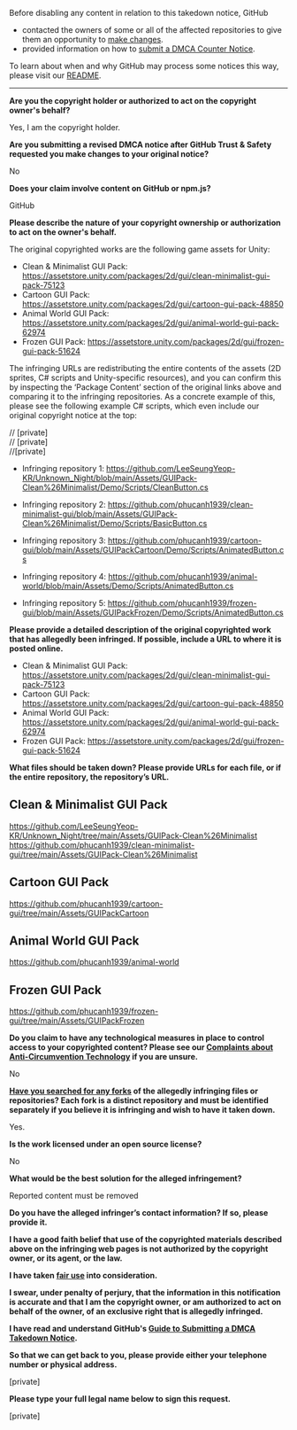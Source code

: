 Before disabling any content in relation to this takedown notice, GitHub
- contacted the owners of some or all of the affected repositories to give them an opportunity to [make changes](https://docs.github.com/en/github/site-policy/dmca-takedown-policy#a-how-does-this-actually-work).
- provided information on how to [submit a DMCA Counter Notice](https://docs.github.com/en/articles/guide-to-submitting-a-dmca-counter-notice).

To learn about when and why GitHub may process some notices this way, please visit our [README](https://github.com/github/dmca/blob/master/README.md#anatomy-of-a-takedown-notice).

---

**Are you the copyright holder or authorized to act on the copyright owner's behalf?**

Yes, I am the copyright holder.

**Are you submitting a revised DMCA notice after GitHub Trust & Safety requested you make changes to your original notice?**

No

**Does your claim involve content on GitHub or npm.js?**

GitHub

**Please describe the nature of your copyright ownership or authorization to act on the owner's behalf.**

The original copyrighted works are the following game assets for Unity:

- Clean & Minimalist GUI Pack: https://assetstore.unity.com/packages/2d/gui/clean-minimalist-gui-pack-75123  
- Cartoon GUI Pack: https://assetstore.unity.com/packages/2d/gui/cartoon-gui-pack-48850  
- Animal World GUI Pack: https://assetstore.unity.com/packages/2d/gui/animal-world-gui-pack-62974  
- Frozen GUI Pack: https://assetstore.unity.com/packages/2d/gui/frozen-gui-pack-51624

The infringing URLs are redistributing the entire contents of the assets (2D sprites, C# scripts and Unity-specific resources), and you can confirm this by inspecting the ‘Package Content’ section of the original links above and comparing it to the infringing repositories. As a concrete example of this, please see the following example C# scripts, which even include our original copyright notice at the top:

// [private]  
// [private]  
//[private]  

- Infringing repository 1: https://github.com/LeeSeungYeop-KR/Unknown_Night/blob/main/Assets/GUIPack-Clean%26Minimalist/Demo/Scripts/CleanButton.cs

- Infringing repository 2: https://github.com/phucanh1939/clean-minimalist-gui/blob/main/Assets/GUIPack-Clean%26Minimalist/Demo/Scripts/BasicButton.cs

- Infringing repository 3: https://github.com/phucanh1939/cartoon-gui/blob/main/Assets/GUIPackCartoon/Demo/Scripts/AnimatedButton.cs

- Infringing repository 4: https://github.com/phucanh1939/animal-world/blob/main/Assets/Demo/Scripts/AnimatedButton.cs

- Infringing repository 5: https://github.com/phucanh1939/frozen-gui/blob/main/Assets/GUIPackFrozen/Demo/Scripts/AnimatedButton.cs

**Please provide a detailed description of the original copyrighted work that has allegedly been infringed. If possible, include a URL to where it is posted online.**

- Clean & Minimalist GUI Pack: https://assetstore.unity.com/packages/2d/gui/clean-minimalist-gui-pack-75123  
- Cartoon GUI Pack: https://assetstore.unity.com/packages/2d/gui/cartoon-gui-pack-48850  
- Animal World GUI Pack: https://assetstore.unity.com/packages/2d/gui/animal-world-gui-pack-62974  
- Frozen GUI Pack: https://assetstore.unity.com/packages/2d/gui/frozen-gui-pack-51624

**What files should be taken down? Please provide URLs for each file, or if the entire repository, the repository’s URL.**

Clean & Minimalist GUI Pack  
-----------------------------  
https://github.com/LeeSeungYeop-KR/Unknown_Night/tree/main/Assets/GUIPack-Clean%26Minimalist  
https://github.com/phucanh1939/clean-minimalist-gui/tree/main/Assets/GUIPack-Clean%26Minimalist

Cartoon GUI Pack  
------------------  
https://github.com/phucanh1939/cartoon-gui/tree/main/Assets/GUIPackCartoon

Animal World GUI Pack  
-----------------------  
https://github.com/phucanh1939/animal-world

Frozen GUI Pack  
-----------------  
https://github.com/phucanh1939/frozen-gui/tree/main/Assets/GUIPackFrozen

**Do you claim to have any technological measures in place to control access to your copyrighted content? Please see our <a href="https://docs.github.com/articles/guide-to-submitting-a-dmca-takedown-notice#complaints-about-anti-circumvention-technology">Complaints about Anti-Circumvention Technology</a> if you are unsure.**

No

**<a href="https://docs.github.com/articles/dmca-takedown-policy#b-what-about-forks-or-whats-a-fork">Have you searched for any forks</a> of the allegedly infringing files or repositories? Each fork is a distinct repository and must be identified separately if you believe it is infringing and wish to have it taken down.**

Yes.

**Is the work licensed under an open source license?**

No

**What would be the best solution for the alleged infringement?**

Reported content must be removed

**Do you have the alleged infringer’s contact information? If so, please provide it.**

**I have a good faith belief that use of the copyrighted materials described above on the infringing web pages is not authorized by the copyright owner, or its agent, or the law.**

**I have taken <a href="https://www.lumendatabase.org/topics/22">fair use</a> into consideration.**

**I swear, under penalty of perjury, that the information in this notification is accurate and that I am the copyright owner, or am authorized to act on behalf of the owner, of an exclusive right that is allegedly infringed.**

**I have read and understand GitHub's <a href="https://docs.github.com/articles/guide-to-submitting-a-dmca-takedown-notice/">Guide to Submitting a DMCA Takedown Notice</a>.**

**So that we can get back to you, please provide either your telephone number or physical address.**

[private]

**Please type your full legal name below to sign this request.**

[private]
